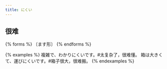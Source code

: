 ```yaml
---
title: にくい
---
```


## 很难

{% forms %}
〔ます形〕
{% endforms %}

{% examples %}
複雑で、わかりにくいです。#太复杂了，很难懂。
箱は大きくて、運びにくいです。#箱子很大，很难搬。
{% endexamples %}
